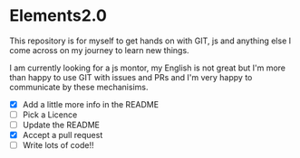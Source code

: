 # Elements2.0

This repository is for myself to get hands on with GIT, js and anything else I come across on my journey to learn new things.

I am currently looking for a js montor, my English is not great but I'm more than happy to use GIT with issues and PRs and I'm very happy to communicate by these mechanisims. 

- [X] Add a little more info in the README
- [ ] Pick a Licence
- [ ] Update the README
- [X] Accept a pull request
- [ ] Write lots of code!!
